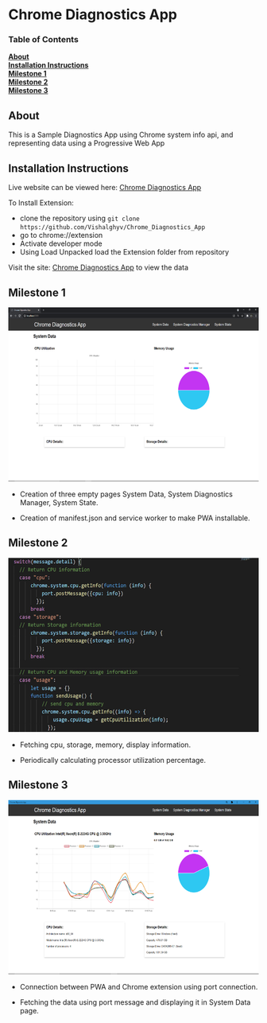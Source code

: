 # Chrome Diagnostics App

### Table of Contents
**[About](#about)**<br>
**[Installation Instructions](#installation-instructions)**<br>
**[Milestone 1](#mile-stone-1)**<br>
**[Milestone 2](#mile-stone-2)**<br>
**[Milestone 3](#mile-stone-3)**<br>

## About
This is a Sample Diagnostics App using Chrome system info api, and representing data using a Progressive Web App

## Installation Instructions
Live website can be viewed here: [Chrome Diagnostics App](https://chrome-diagnostics-app.web.app/)<br>

To Install Extension:<br>
* clone the repository using `git clone https://github.com/Vishalghyv/Chrome_Diagnostics_App `<br>
* go to chrome://extension<br>
* Activate developer mode<br>
* Using Load Unpacked load the Extension folder from repository<br>

Visit the site: [Chrome Diagnostics App](https://chrome-diagnostics-app.web.app/) to view the data<br>

## Milestone 1
<img src="https://github.com/Vishalghyv/Chrome_Diagnostics_App/blob/master/PWA/img/milestone-1.png" height="350" width="700" alt="Milestone 1">
<br>

* Creation of three empty pages System Data, System Diagnostics Manager, System State.

* Creation of manifest.json and service worker to make PWA installable.

## Milestone 2
<img src="https://github.com/Vishalghyv/Chrome_Diagnostics_App/blob/master/PWA/img/milestone-2.jpg" height="350" width="700" alt="Milestone 2">
<br>

* Fetching cpu, storage, memory, display information.

* Periodically calculating processor utilization percentage.

## Milestone 3
<img src="https://github.com/Vishalghyv/Chrome_Diagnostics_App/blob/master/PWA/img/milestone-3.png" height="350" width="700" alt="Milestone 3">

* Connection between PWA and Chrome extension using port connection.

* Fetching the data using port message and displaying it in System Data page.

